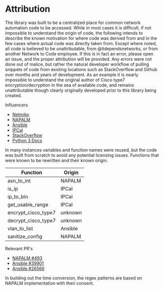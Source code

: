 # Attribution

The library was built to be a centralized place for common network automation code to be accessed. While in most cases it is difficult, if not impossible to understand the origin of code, the following intends to describe the known motivation for where code was derived from and in the few cases where actual code was directly taken from. Except where noted, all code is believed to be unattributable, from @itdependsnetworks, or from another Network to Code employee. If this is in fact an error, please open an issue, and the proper attribution will be provided. Any errors were not done out of malice, but rather the natural developer workflow of pulling snippets of code from existing locations such as StackOverflow and Github over months and years of development. As an example it is nearly impossible to understand the original author of Cisco type7 encryption/decryption in the sea of available code, and remains unattributable though clearly originally developed prior to this library being created.

Influencers

- [Netmiko](https://github.com/ktbyers/netmiko)
- [NAPALM](https://github.com/napalm-automation/napalm)
- [Ansible](https://github.com/ansible/ansible)
- [IPCal](https://github.com/ammyblabla/ipcal)
- [StackOverflow](https://stackoverflow.com/)
- [Python 3 Docs](https://docs.python.org/3/library/)

In many instances variables and function names were reused, but the code was built from scratch to avoid any potential licensing issues. Functions that were known to be rewritten and their known origin.

| Function            | Origin  |
| ------------------- | ------- |
| asn_to_int          | NAPALM  |
| is_ip               | IPCal   |
| ip_to_bin           | IPCal   |
| get_usable_range    | IPCal   |
| encrypt_cisco_type7 | unknown |
| decrypt_cisco_type7 | unknown |
| vlan_to_list        | Ansible |
| sanitize_config     | NAPALM  |

Relevant PR's

- [NAPALM #493](https://github.com/napalm-automation/napalm/pull/493)
- [Ansible #39901](https://github.com/ansible/ansible/pull/39901)
- [Ansible #26566](https://github.com/ansible/ansible/pull/26566)

In building out the time conversion, the regex patterns are based on NAPALM implementation with their consent.
